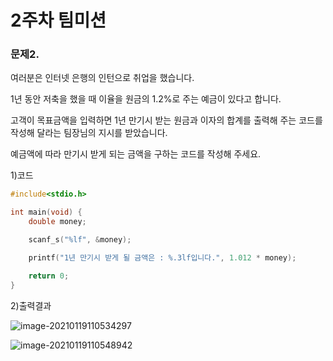 # 2주차 팀미션

### 문제2. 

여러분은 인터넷 은행의 인턴으로 취업을 했습니다.

1년 동안 저축을 했을 때 이율을 원금의 1.2%로 주는 예금이 있다고 합니다.

고객이 목표금액을 입력하면 1년 만기시 받는 원금과 이자의 합계를 출력해 주는 코드를 작성해 달라는 팀장님의 지시를 받았습니다.

예금액에 따라 만기시 받게 되는 금액을 구하는 코드를 작성해 주세요.

1)코드

```c
#include<stdio.h>

int main(void) {
	double money;

	scanf_s("%lf", &money);

	printf("1년 만기시 받게 될 금액은 : %.3lf입니다.", 1.012 * money);

	return 0;
}
```

2)출력결과

![image-20210119110534297](C:\Users\cat78\AppData\Roaming\Typora\typora-user-images\image-20210119110534297.png)

![image-20210119110548942](C:\Users\cat78\AppData\Roaming\Typora\typora-user-images\image-20210119110548942.png)